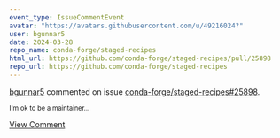 ```yaml
---
event_type: IssueCommentEvent
avatar: "https://avatars.githubusercontent.com/u/49216024?"
user: bgunnar5
date: 2024-03-28
repo_name: conda-forge/staged-recipes
html_url: https://github.com/conda-forge/staged-recipes/pull/25898
repo_url: https://github.com/conda-forge/staged-recipes
---
```


<a href='https://github.com/bgunnar5' target='_blank'>bgunnar5</a> commented on issue <a href='https://github.com/conda-forge/staged-recipes/pull/25898' target='_blank'>conda-forge/staged-recipes#25898</a>.

<small>I'm ok to be a maintainer...</small>

<a href='https://github.com/conda-forge/staged-recipes/pull/25898' target='_blank'>View Comment</a>